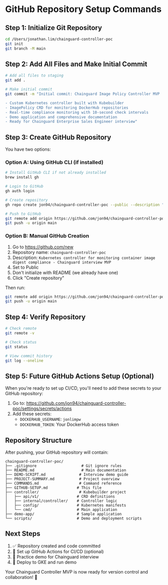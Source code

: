 # GitHub Repository Setup Commands

## Step 1: Initialize Git Repository
```bash
cd /Users/jonathan.lim/chainguard-controller-poc
git init
git branch -M main
```

## Step 2: Add All Files and Make Initial Commit
```bash
# Add all files to staging
git add .

# Make initial commit
git commit -m "Initial commit: Chainguard Image Policy Controller MVP

- Custom Kubernetes controller built with Kubebuilder
- ImagePolicy CRD for monitoring DockerHub repositories
- Real-time compliance monitoring with 10-second check intervals
- Demo application and comprehensive documentation
- Ready for Chainguard Enterprise Sales Engineer interview"
```

## Step 3: Create GitHub Repository
You have two options:

### Option A: Using GitHub CLI (if installed)
```bash
# Install GitHub CLI if not already installed
brew install gh

# Login to GitHub
gh auth login

# Create repository
gh repo create jon94/chainguard-controller-poc --public --description "Kubernetes controller for monitoring container image digest compliance - Chainguard interview MVP"

# Push to GitHub
git remote add origin https://github.com/jon94/chainguard-controller-poc.git
git push -u origin main
```

### Option B: Manual GitHub Creation
1. Go to https://github.com/new
2. Repository name: `chainguard-controller-poc`
3. Description: `Kubernetes controller for monitoring container image digest compliance - Chainguard interview MVP`
4. Set to Public
5. Don't initialize with README (we already have one)
6. Click "Create repository"

Then run:
```bash
git remote add origin https://github.com/jon94/chainguard-controller-poc.git
git push -u origin main
```

## Step 4: Verify Repository
```bash
# Check remote
git remote -v

# Check status
git status

# View commit history
git log --oneline
```

## Step 5: Future GitHub Actions Setup (Optional)
When you're ready to set up CI/CD, you'll need to add these secrets to your GitHub repository:

1. Go to: https://github.com/jon94/chainguard-controller-poc/settings/secrets/actions
2. Add these secrets:
   - `DOCKERHUB_USERNAME`: `jonlimpw`
   - `DOCKERHUB_TOKEN`: Your DockerHub access token

## Repository Structure
After pushing, your GitHub repository will contain:
```
chainguard-controller-poc/
├── .gitignore                    # Git ignore rules
├── README.md                     # Main documentation
├── DEMO-SCRIPT.md               # Interview demo guide
├── PROJECT-SUMMARY.md           # Project overview
├── COMMANDS.md                  # Command reference
├── GITHUB-SETUP.md             # This file
├── controller/                  # Kubebuilder project
│   ├── api/v1/                 # CRD definitions
│   ├── internal/controller/    # Controller logic
│   ├── config/                 # Kubernetes manifests
│   └── cmd/                    # Main application
├── demo-app/                   # Sample application
└── scripts/                    # Demo and deployment scripts
```

## Next Steps
1. ✅ Repository created and code committed
2. 🔄 Set up GitHub Actions for CI/CD (optional)
3. 🎯 Practice demo for Chainguard interview
4. 🚀 Deploy to GKE and run demo

Your Chainguard Controller MVP is now ready for version control and collaboration! 🎉
